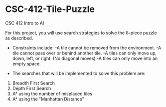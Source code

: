 # CSC-412-Tile-Puzzle
CSC 412 Intro to AI
 
 For this project, you will use search strategies to solve the 8-piece puzzle as described.
* Constraints include:
-A tile cannot be removed from the environment.
-A tile cannot pass over or behind another tile.
-A tiles can only move up, down, left, or right. (No diagonal moves)
-A tiles can only move into an empty space.

* The searches that will be implemented to solve this problem are:
1. Breadth First Search
2. Depth First Search
3. A* using the number of misplaced tiles
4. A* using the "Manhattan Distance"
